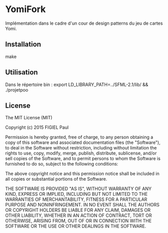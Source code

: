 # YomiFork
Implémentation dans le cadre d'un cour de design patterns du jeu de cartes Yomi.

## Installation
make
## Utilisation
Dans le répertoire bin :
export LD_LIBRARY_PATH=../SFML-2.1/lib/ && ./projetpoo
## License
The MIT License (MIT)

Copyright (c) 2015 FIGIEL Paul

Permission is hereby granted, free of charge, to any person obtaining a copy
of this software and associated documentation files (the "Software"), to deal
in the Software without restriction, including without limitation the rights
to use, copy, modify, merge, publish, distribute, sublicense, and/or sell
copies of the Software, and to permit persons to whom the Software is
furnished to do so, subject to the following conditions:

The above copyright notice and this permission notice shall be included in all
copies or substantial portions of the Software.

THE SOFTWARE IS PROVIDED "AS IS", WITHOUT WARRANTY OF ANY KIND, EXPRESS OR
IMPLIED, INCLUDING BUT NOT LIMITED TO THE WARRANTIES OF MERCHANTABILITY,
FITNESS FOR A PARTICULAR PURPOSE AND NONINFRINGEMENT. IN NO EVENT SHALL THE
AUTHORS OR COPYRIGHT HOLDERS BE LIABLE FOR ANY CLAIM, DAMAGES OR OTHER
LIABILITY, WHETHER IN AN ACTION OF CONTRACT, TORT OR OTHERWISE, ARISING FROM,
OUT OF OR IN CONNECTION WITH THE SOFTWARE OR THE USE OR OTHER DEALINGS IN THE
SOFTWARE.
